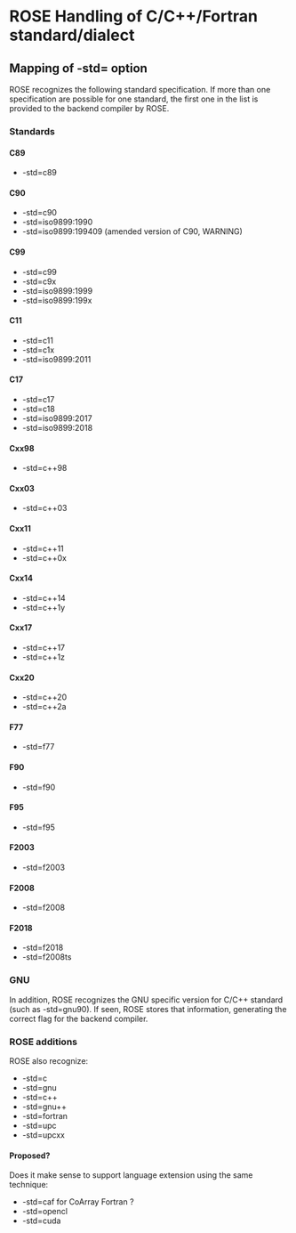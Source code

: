 ROSE Handling of C/C++/Fortran standard/dialect
===============================================

## Mapping of -std= option

ROSE recognizes the following standard specification. If more than one specification are possible for one standard, the first one in the list is provided to the backend compiler by ROSE.

### Standards

#### C89

* -std=c89

#### C90

 * -std=c90
 * -std=iso9899:1990
 * -std=iso9899:199409 (amended version of C90, WARNING)

#### C99

 * -std=c99
 * -std=c9x
 * -std=iso9899:1999
 * -std=iso9899:199x

#### C11

 * -std=c11
 * -std=c1x
 * -std=iso9899:2011

#### C17

 * -std=c17
 * -std=c18
 * -std=iso9899:2017
 * -std=iso9899:2018

#### Cxx98

 * -std=c++98

#### Cxx03

 * -std=c++03

#### Cxx11

 * -std=c++11
 * -std=c++0x

#### Cxx14

 * -std=c++14
 * -std=c++1y

#### Cxx17

 * -std=c++17
 * -std=c++1z

#### Cxx20

 * -std=c++20
 * -std=c++2a

#### F77

 * -std=f77

#### F90

 * -std=f90

#### F95

 * -std=f95

#### F2003

 * -std=f2003

#### F2008

 * -std=f2008

#### F2018

 * -std=f2018
 * -std=f2008ts

### GNU

In addition, ROSE recognizes the GNU specific version for C/C++ standard (such as -std=gnu90).
If seen, ROSE stores that information, generating the correct flag for the backend compiler.

### ROSE additions

ROSE also recognize:
 * -std=c
 * -std=gnu
 * -std=c++
 * -std=gnu++
 * -std=fortran
 * -std=upc
 * -std=upcxx

#### Proposed?

Does it make sense to support language extension using the same technique:
 * -std=caf for CoArray Fortran ?
 * -std=opencl
 * -std=cuda
